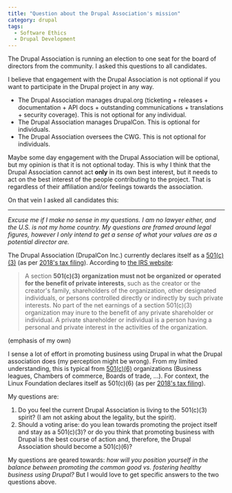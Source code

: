 ```yaml
---
title: "Question about the Drupal Association's mission"
category: drupal
tags:
  - Software Ethics
  - Drupal Development
---
```

The Drupal Association is running an election to one seat for the board of directors from the
community. I asked this questions to all candidates.

<!-- more -->

I believe that engagement with the Drupal Association is not optional if you want to participate in
the Drupal project in any way.

- The Drupal Association manages drupal.org (ticketing + releases + documentation + API docs + outstanding communications + translations + security coverage). This is not optional for any individual.
- The Drupal Association manages DrupalCon. This is optional for individuals.
- The Drupal Association oversees the CWG. This is not optional for individuals.

Maybe some day engagement with the Drupal Association will be optional, but my opinion is that it is
not optional today. This is why I think that the Drupal Association cannot act **only** in its own
best interest, but it needs to act on the best interest of the people contributing to the project.
That is regardless of their affiliation and/or feelings towards the association.

On that vein I asked all candidates this:

---
 <p><em>Excuse me if I make no sense in my questions. I am no lawyer either, and the U.S. is not my home country. My questions are framed around legal figures, however I only intend to get a sense of what your values are as a potential director are.</em></p>
 
 <p>The Drupal Association (DrupalCon Inc.) currently declares itself as a <a href="https://www.irs.gov/charities-non-profits/charitable-organizations/exemption-requirements-501c3-organizations">501(c)(3)</a> (as per <a href="https://apps.irs.gov/pub/epostcard/cor/271138640_201812_990_2019101616750688.pdf">2018's tax filing</a>). According to <a href="https://www.irs.gov/charities-non-profits/charitable-organizations/inurement-private-benefit-charitable-organizations">the IRS website</a>:</p>
 
 <blockquote>
 <p>A section <strong>501(c)(3) organization must not be organized or operated for the benefit of private interests</strong>, such as the creator or the creator's family, shareholders of the organization, other designated individuals, or persons controlled directly or indirectly by such private interests. No part of the net earnings of a section 501(c)(3) organization may inure to the benefit of any private shareholder or individual. A private shareholder or individual is a person having a personal and private interest in the activities of the organization.</p>
 </blockquote>
 
 <p>(emphasis of my own)</p>
 
 <p>I sense a lot of effort in promoting business using Drupal in what the Drupal association does (my perception might be wrong). From my limited understanding, this is typical from <a href="https://www.irs.gov/charities-non-profits/other-non-profits/types-of-organizations-exempt-under-section-501c6">501(c)(6)</a> organizations (Business leagues, Chambers of commerce, Boards of trade, ...). For context, the Linux Foundation declares itself as 501(c)(6) (as per <a href="https://apps.irs.gov/pub/epostcard/cor/460503801_201812_990O_2020011517035818.pdf">2018's tax filing</a>).</p>
 
 <p>My questions are:</p>
 
 <ol>
 	<li>Do you feel the current Drupal Association is living to the 501(c)(3) spirit? (I am not asking about the legality, but the spirit).</li>
 	<li>Should a voting arise: do you lean towards promoting the project itself and stay as a 501(c)(3)? or do you think that promoting business with Drupal is the best course of action and, therefore, the Drupal Association should become a 501(c)(6)?</li>
 </ol>
 
 <p>My questions are geared towards: <em>how will you position yourself in the balance between promoting the common good vs. fostering healthy business using Drupal?</em> But I would love to get specific answers to the two questions above.</p>
